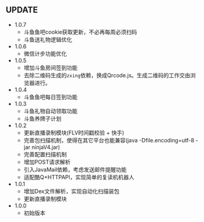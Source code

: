 ## UPDATE  
* 1.0.7
	* 斗鱼鱼吧cookie获取更新，不必再每周必须扫码
	* 斗鱼送礼物逻辑优化  
* 1.0.6
	* 微信计步功能优化  
* 1.0.5
	* 增加斗鱼房间签到功能
	* 去除二维码生成的`zxing`依赖，换成Qrcode.js。生成二维码的工作交由浏览器进行。  
* 1.0.4 
    * 斗鱼鱼吧每日签到功能
* 1.0.3 
    * 斗鱼礼物自动领取功能
    * 斗鱼养牌子计划
* 1.0.2 
    * 更新直播录制模块(FLV时间戳校验 + 快手)
    * 完善包扫描机制，使得在其它平台也能兼容(java -Dfile.encoding=utf-8 -jar ninjaV4.jar)
    * 完善配置扫描机制
    * 增加POST请求解析
    * 引入JavaMail依赖，考虑发送邮件提醒功能
    * 适配酷Q+HTTPAPI，实现简单的复读机机器人
* 1.0.1 
    * 增加Dex文件解析，实现自动化扫描装包
    * 更新直播录制模块
* 1.0.0 
    * 初始版本